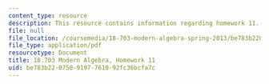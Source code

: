 ```yaml
---
content_type: resource
description: This resource contains information regarding homework 11.
file: null
file_location: /coursemedia/18-703-modern-algebra-spring-2013/be783b2207509197761092fc36bcfa7c_MIT18_703S13_h11.pdf
file_type: application/pdf
resourcetype: Document
title: 18.703 Modern Algebra, Homework 11
uid: be783b22-0750-9197-7610-92fc36bcfa7c
---
```

